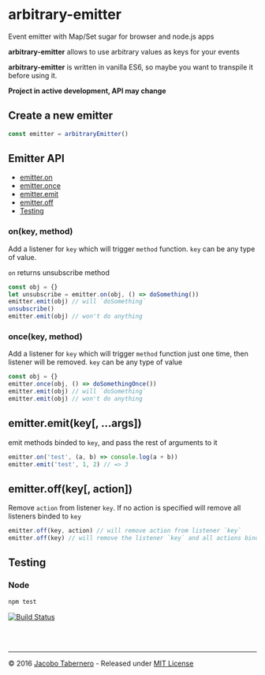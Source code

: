 arbitrary-emitter
=================

Event emitter with Map/Set sugar for browser and node.js apps

**arbitrary-emitter** allows to use arbitrary values as keys for your events

**arbitrary-emitter** is written in vanilla ES6, so maybe you want to transpile it before using it.

**Project in active development, API may change**

## Create a new emitter

```js
const emitter = arbitraryEmitter()
```

## Emitter API

- [emitter.on](#emitter-on-api)
- [emitter.once](#emitter-once-api)
- [emitter.emit](#emitter-emit-api)
- [emitter.off](#emitter-off-api)
- [Testing](#testing)



<a name="emitter-on-api"></a>
### on(key, method)

Add a listener for `key` which will trigger `method` function. 
`key` can be any type of value.

`on` returns unsubscribe  method

```js
const obj = {}
let unsubscribe = emitter.on(obj, () => doSomething())
emitter.emit(obj) // will `doSomething`
unsubscribe()
emitter.emit(obj) // won't do anything
```



<a name="emitter-addonce-api"></a>
### once(key, method)

Add a listener for `key` which will trigger `method` function just one time, then listener will be removed.
`key` can be any type of value

```js
const obj = {}
emitter.once(obj, () => doSomethingOnce())
emitter.emit(obj) // will `doSomething`
emitter.emit(obj) // won't do anything
```



<a name="emitter-emit-api"></a>
## emitter.emit(key[, ...args])

emit methods binded to `key`, and pass the rest of arguments to it

```js
emitter.on('test', (a, b) => console.log(a + b))
emitter.emit('test', 1, 2) // => 3
```



<a name="emitter-off-api"></a>
## emitter.off(key[, action])

Remove `action` from listener `key`. If no action is specified will remove all listeners binded to `key`

```js
emitter.off(key, action) // will remove action from listener `key`
emitter.off(key) // will remove the listener `key` and all actions binded to it
```



<a name="testing"></a>
## Testing

### Node

```sh
npm test
```


[![Build Status](https://travis-ci.org/jacoborus/arbitrary-emitter.svg?branch=master)](https://travis-ci.org/jacoborus/arbitrary-emitter)

<br><br>

---

© 2016 [Jacobo Tabernero](https://github.com/jacoborus) - Released under [MIT License](https://raw.github.com/jacoborus/arbitrary-emitter/master/LICENSE)
